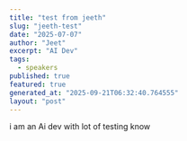 ```yaml
---
title: "test from jeeth"
slug: "jeeth-test"
date: "2025-07-07"
author: "Jeet"
excerpt: "AI Dev"
tags:
  - speakers
published: true
featured: true
generated_at: "2025-09-21T06:32:40.764555"
layout: "post"
---
```


i am an Ai dev with lot of testing know